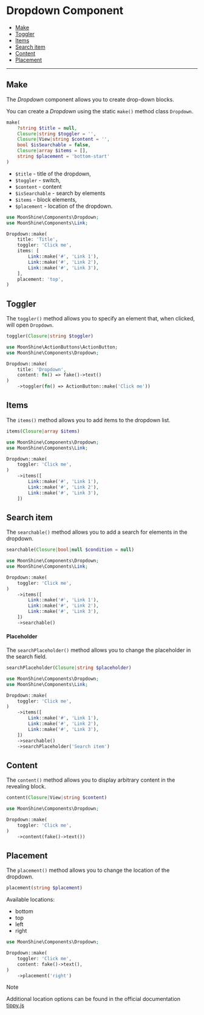 # Dropdown Component

- [Make](#make)
- [Toggler](#toggler)
- [Items](#items)
- [Search item](#search-item)
- [Content](#content)
- [Placement](#placement)

---

<a name="make"></a> 
## Make

The *Dropdown* component allows you to create drop-down blocks.

You can create a *Dropdown* using the static `make()` method class `Dropdown`.

```php
make(
    ?string $title = null,
    Closure|string $toggler = '',
    Closure|View|string $content = '',
    bool $isSearchable = false,
    Closure|array $items = [],
    string $placement = 'bottom-start'
)
```

- `$title` - title of the dropdown,
- `$toggler` - switch,
- `$content` - content
- `$isSearchable` - search by elements
- `$items` - block elements,
- `$placement` - location of the dropdown.

```php
use MoonShine\Components\Dropdown;
use MoonShine\Components\Link;

Dropdown::make(
    title: 'Title',
    toggler: 'Click me',
    items: [
        Link::make('#', 'Link 1'),
        Link::make('#', 'Link 2'),
        Link::make('#', 'Link 3'),
    ],
    placement: 'top',
)
```

<a name="toggler"></a> 
## Toggler

The `toggler()` method allows you to specify an element that, when clicked, will open `Dropdown`.

```php
toggler(Closure|string $toggler)
```

```php
use MoonShine\ActionButtons\ActionButton;
use MoonShine\Components\Dropdown;

Dropdown::make(
    title: 'Dropdown',
    content: fn() => fake()->text()
)
    ->toggler(fn() => ActionButton::make('Click me'))

```

<a name="items"></a> 
## Items

The `items()` method allows you to add items to the dropdown list.

```php
items(Closure|array $items)
```

```php
use MoonShine\Components\Dropdown;
use MoonShine\Components\Link;

Dropdown::make(
    toggler: 'Click me',
)
    ->items([
        Link::make('#', 'Link 1'),
        Link::make('#', 'Link 2'),
        Link::make('#', 'Link 3'),
    ])
```

<a name="search-item"></a> 
## Search item

The `searchable()` method allows you to add a search for elements in the dropdown.

```php
searchable(Closure|bool|null $condition = null)
```

```php
use MoonShine\Components\Dropdown;
use MoonShine\Components\Link;

Dropdown::make(
    toggler: 'Click me',
)
    ->items([
        Link::make('#', 'Link 1'),
        Link::make('#', 'Link 2'),
        Link::make('#', 'Link 3'),
    ])
    ->searchable()
```

#### Placeholder

The `searchPlaceholder()` method allows you to change the placeholder in the search field.

```php
searchPlaceholder(Closure|string $placeholder)
```

```php
use MoonShine\Components\Dropdown;
use MoonShine\Components\Link;

Dropdown::make(
    toggler: 'Click me',
)
    ->items([
        Link::make('#', 'Link 1'),
        Link::make('#', 'Link 2'),
        Link::make('#', 'Link 3'),
    ])
    ->searchable()
    ->searchPlaceholder('Search item')
```

<a name="content"></a> 
## Content

The `content()` method allows you to display arbitrary content in the revealing block.

```php
content(Closure|View|string $content)
```

```php
use MoonShine\Components\Dropdown;

Dropdown::make(
    toggler: 'Click me',
)
    ->content(fake()->text())
```

<a name="placement"></a> 
## Placement

The `placement()` method allows you to change the location of the dropdown.


```php
placement(string $placement)
```

Available locations:

- bottom
- top
- left
- right

```php
use MoonShine\Components\Dropdown;

Dropdown::make(
    toggler: 'Click me',
    content: fake()->text(),
)
    ->placement('right')
```

> [!NOTE]
> Additional location options can be found in the official documentation [tippy.js](https://atomiks.github.io/tippyjs/v6/all-props/#placement)
